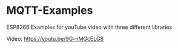 # MQTT-Examples
ESP8266 Examples for youTube video with three different libraries

Video: https://youtu.be/9G-nMGcELG8
